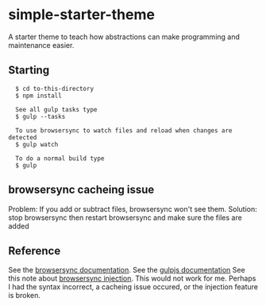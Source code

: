 # simple-starter-theme

  A starter theme to teach how abstractions can make programming and maintenance easier.

## Starting

      $ cd to-this-directory
      $ npm install

      See all gulp tasks type
      $ gulp --tasks

      To use browsersync to watch files and reload when changes are detected
      $ gulp watch

      To do a normal build type
      $ gulp

##  browsersync cacheing issue
  Problem: If you add or subtract files, browsersync won't see them.
  Solution: stop browsersync then restart browsersync and make sure the files are added


## Reference
  See the <ins>[browsersync documentation](https://www.browsersync.io/docs/api#api-init)</ins>.
  See the <ins>[gulpjs documentation](https://gulpjs.com/docs/en/getting-started/quick-start)</ins>
  See this note about <ins>[browsersync injection](https://stackoverflow.com/questions/31163754/browser-sync-does-not-refresh-page-after-changes-with-gulp?rq=1)</ins>. This would not work for me. Perhaps I had the syntax incorrect, a cacheing issue occured, or the injection feature is broken.
